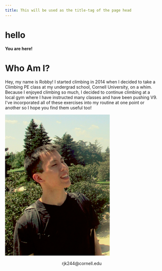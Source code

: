 ```yaml
---
title: This will be used as the title-tag of the page head
---
```

 
hello
=====
 
**You are here!**

<html>
<head>
<!-- Global site tag (gtag.js) - Google Analytics -->

<link rel="stylesheet" type="css" href="Climbingdraft.css">
<!-- Social Media buttons -->
<link rel="stylesheet" href="https://cdnjs.cloudflare.com/ajax/libs/font-awesome/4.7.0/css/font-awesome.min.css">
</head>


<body>

<div class='container' id="p6">
	<div class="page-header"> 
	<h1> Who Am I? </h1>
	</div>
	<p> Hey, my name is Robby! I started climbing in 2014 when I decided to take a Climbing PE class at my undergrad school, Cornell University, on a whim. 
	Because I enjoyed climbing so much, I decided to continue climbing at a local gym where I have instructed many classes and have been pushing V9.  
	I've incorporated all of these exercises into my routine at one point or another so I hope you find them useful too!
	</p>
</div>
<img src="GardenMe.png" class="center aboutMe">
</div>
<div class="opener">
<p align="center">
<a href="https://www.facebook.com/openingsky" class="fa fa-facebook"></a>
<a href="https://www.instagram.com/robbin4apples/?hl=en" class="fa fa-instagram"></a>
rjk244@cornell.edu
</p>
</div>

</body>
</html>
